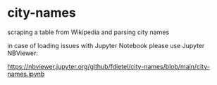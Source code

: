 # city-names
scraping a table from Wikipedia and parsing city names

in case of loading issues with Jupyter Notebook please use Jupyter NBViewer:

https://nbviewer.jupyter.org/github/fdietel/city-names/blob/main/city-names.ipynb
